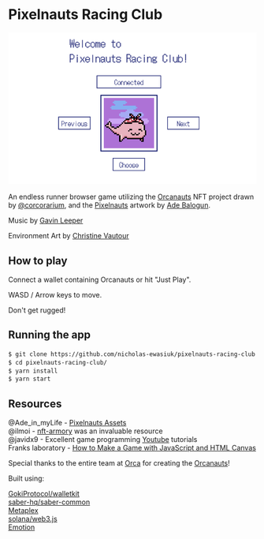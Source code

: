 # Pixelnauts Racing Club

<img src="/src/assets/pixelnauts-home01.png">

An endless runner browser game utilizing the <a href=https://orcanauts.orca.so>Orcanauts</a> NFT project drawn by <a href=https://twitter.com/corcorarium>@corcorarium</a>, and the <a href=https://github.com/Baloguna16/pixelnaut-assets>Pixelnauts</a> artwork by <a href=https://twitter.com/Ade_in_myLife>Ade Balogun</a>.<br>

Music by <a href=https://www.youtube.com/channel/UCUHFOcfiUoYHhMhLNuY_dUg/videos>Gavin Leeper</a><br>

Environment Art by <a href=https://www.artstation.com/fruitcakette>Christine Vautour</a><br>

## How to play

Connect a wallet containing Orcanauts or hit "Just Play".

WASD / Arrow keys to move. 

Don't get rugged!

## Running the app

```bash
$ git clone https://github.com/nicholas-ewasiuk/pixelnauts-racing-club.git
$ cd pixelnauts-racing-club/
$ yarn install
$ yarn start
```

## Resources

@Ade_in_myLife - <a href=https://github.com/Baloguna16/pixelnaut-assets>Pixelnauts Assets</a><br>
@ilmoi - <a href=https://github.com/ilmoi/nft-armory>nft-armory</a> was an invaluable resource<br>
@javidx9 - Excellent game programming <a href=https://www.youtube.com/c/javidx9>Youtube</a> tutorials<br>
Franks laboratory - <a href=https://youtu.be/EYf_JwzwTlQ>How to Make a Game with JavaScript and HTML Canvas</a><br>

Special thanks to the entire team at <a href=https://www.orca.so>Orca</a> for creating the <a href=https://orcanauts.orca.so>Orcanauts</a>!

Built using:
 
<a href=https://github.com/GokiProtocol/walletkit>GokiProtocol/walletkit</a><br>
<a href=https://github.com/saber-hq/saber-common>saber-hq/saber-common</a><br>
<a href=https://github.com/metaplex-foundation>Metaplex</a><br>
<a href=https://solana-labs.github.io/solana-web3.js>solana/web3.js</a><br>
<a href=https://emotion.sh/docs/introduction>Emotion</a><br>